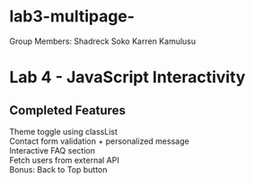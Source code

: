 # lab3-multipage-
Group Members:
Shadreck Soko
Karren Kamulusu



# Lab 4 - JavaScript Interactivity
## Completed Features
 Theme toggle using classList  
 Contact form validation + personalized message  
 Interactive FAQ section  
 Fetch users from external API  
 Bonus: Back to Top button  



